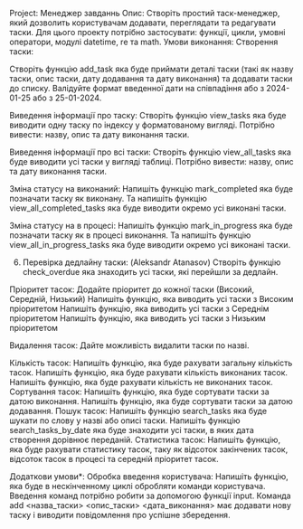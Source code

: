 Project: Менеджер завданнь
Опис:
Створіть простий таск-менеджер, який дозволить користувачам додавати, переглядати та редагувати таски. Для цього проекту потрібно застосувати: функції, цикли, умовні оператори, модулі datetime, re та math.
Умови виконання:
Створення таски:

Створіть функцію add_task яка буде приймати деталі таски (такі як назву таски, опис таски, дату додавання та дату виконання) та додавати таски до списку.
Валідуйте формат введенної дати на співпадіння або з 2024-01-25 або з 25-01-2024.

Виведення інформації про таску:
Створіть функцію view_tasks яка буде виводити одну таску по індексу у форматованому вигляді.
Потрібно вивести: назву, опис та дату виконання таски.

Виведення інформації про всі таски:
Створіть функцію view_all_tasks яка буде виводити усі таски у вигляді таблиці.
Потрібно вивести: назву, опис та дату виконання таски.

Зміна статусу на виконаний:
Напишіть функцію mark_completed яка буде позначати таску як виконану.
Та напишіть функцію view_all_completed_tasks яка буде виводити окремо усі виконані таски.

Зміна статусу на в процесі:
Напишіть функцію mark_in_progress яка буде позначати таску як в процесі виконання.
Та напишіть функцію view_all_in_progress_tasks яка буде виводити окремо усі виконані таски.

6) Перевірка дедлайну таски: (Aleksandr Atanasov)
Створіть функцію check_overdue яка знаходить усі таски, які перейшли за дедлайн.

Пріоритет тасок:
Додайте пріоритет до кожної таски (Високий, Середній, Низький)
Напишіть функцію, яка виводить усі таски з Високим пріоритетом
Напишіть функцію, яка виводить усі таски з Середнім пріоритетом
Напишіть функцію, яка виводить усі таски з Низьким пріоритетом

Видалення тасок:
Дайте можливість видалити таски по назві.

Кількість тасок:
Напишіть функцію, яка буде рахувати загальну кількість тасок.
Напишіть функцію, яка буде рахувати кількість виконаних тасок.
Напишіть функцію, яка буде рахувати кількість не виконаних тасок.
Сортування тасок:
Напишіть функцію, яка буде сортувати таски за датою виконання.
Напишіть функцію, яка буде сортувати таски за датою додавання.
Пошук тасок:
Напишіть функцію search_tasks яка буде шукати по слову у назві або описі таски.
Напишіть функцію search_tasks_by_date яка буде знаходити усі таски, в яких дата створення дорівнює переданій.
Статистика тасок:
Напишіть функцію, яка буде рахувати статистику тасок, таку як відсоток закінчених тасок, відсоток тасок в процесі та середній пріоритет тасок.

Додаткови умови*:
Обробка введення користувача:
Напишіть функцію, яка буде в нескінченному циклі обробляти команди користувача.
Введення команд потрібно робити за допомогою функції input.
Команда add <назва_таски> <опис_таски> <дата_виконання> має додавати нову таску і виводити повідомлення про успішне збередення.
